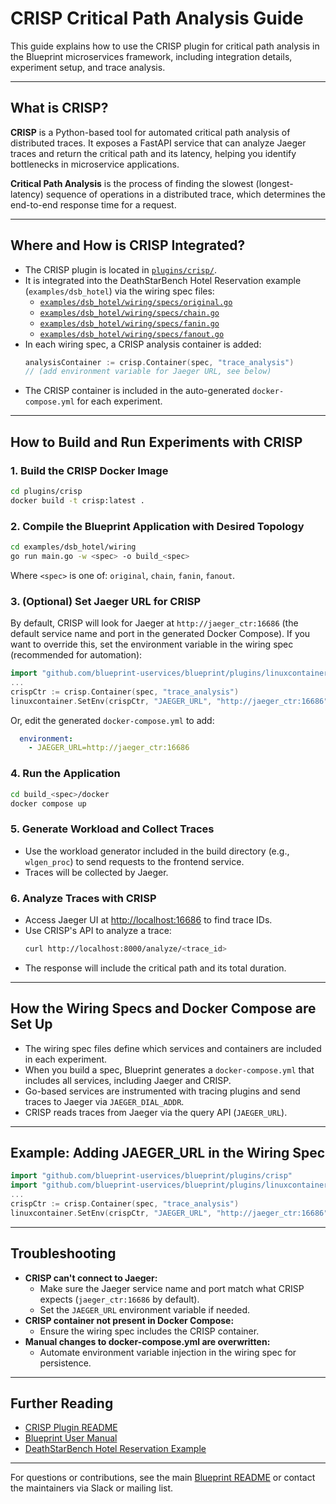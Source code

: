 # CRISP Critical Path Analysis Guide

This guide explains how to use the CRISP plugin for critical path analysis in the Blueprint microservices framework, including integration details, experiment setup, and trace analysis.

---

## What is CRISP?

**CRISP** is a Python-based tool for automated critical path analysis of distributed traces. It exposes a FastAPI service that can analyze Jaeger traces and return the critical path and its latency, helping you identify bottlenecks in microservice applications.

**Critical Path Analysis** is the process of finding the slowest (longest-latency) sequence of operations in a distributed trace, which determines the end-to-end response time for a request.

---

## Where and How is CRISP Integrated?

- The CRISP plugin is located in [`plugins/crisp/`](plugins/crisp/).
- It is integrated into the DeathStarBench Hotel Reservation example (`examples/dsb_hotel`) via the wiring spec files:
  - [`examples/dsb_hotel/wiring/specs/original.go`](examples/dsb_hotel/wiring/specs/original.go)
  - [`examples/dsb_hotel/wiring/specs/chain.go`](examples/dsb_hotel/wiring/specs/chain.go)
  - [`examples/dsb_hotel/wiring/specs/fanin.go`](examples/dsb_hotel/wiring/specs/fanin.go)
  - [`examples/dsb_hotel/wiring/specs/fanout.go`](examples/dsb_hotel/wiring/specs/fanout.go)
- In each wiring spec, a CRISP analysis container is added:
  ```go
  analysisContainer := crisp.Container(spec, "trace_analysis")
  // (add environment variable for Jaeger URL, see below)
  ```
- The CRISP container is included in the auto-generated `docker-compose.yml` for each experiment.

---

## How to Build and Run Experiments with CRISP

### 1. Build the CRISP Docker Image

```sh
cd plugins/crisp
docker build -t crisp:latest .
```

### 2. Compile the Blueprint Application with Desired Topology

```sh
cd examples/dsb_hotel/wiring
go run main.go -w <spec> -o build_<spec>
```
Where `<spec>` is one of: `original`, `chain`, `fanin`, `fanout`.

### 3. (Optional) Set Jaeger URL for CRISP

By default, CRISP will look for Jaeger at `http://jaeger_ctr:16686` (the default service name and port in the generated Docker Compose). If you want to override this, set the environment variable in the wiring spec (recommended for automation):

```go
import "github.com/blueprint-uservices/blueprint/plugins/linuxcontainer"
...
crispCtr := crisp.Container(spec, "trace_analysis")
linuxcontainer.SetEnv(crispCtr, "JAEGER_URL", "http://jaeger_ctr:16686")
```

Or, edit the generated `docker-compose.yml` to add:
```yaml
  environment:
    - JAEGER_URL=http://jaeger_ctr:16686
```

### 4. Run the Application

```sh
cd build_<spec>/docker
docker compose up
```

### 5. Generate Workload and Collect Traces

- Use the workload generator included in the build directory (e.g., `wlgen_proc`) to send requests to the frontend service.
- Traces will be collected by Jaeger.

### 6. Analyze Traces with CRISP

- Access Jaeger UI at [http://localhost:16686](http://localhost:16686) to find trace IDs.
- Use CRISP's API to analyze a trace:
  ```sh
  curl http://localhost:8000/analyze/<trace_id>
  ```
- The response will include the critical path and its total duration.

---

## How the Wiring Specs and Docker Compose are Set Up

- The wiring spec files define which services and containers are included in each experiment.
- When you build a spec, Blueprint generates a `docker-compose.yml` that includes all services, including Jaeger and CRISP.
- Go-based services are instrumented with tracing plugins and send traces to Jaeger via `JAEGER_DIAL_ADDR`.
- CRISP reads traces from Jaeger via the query API (`JAEGER_URL`).

---

## Example: Adding JAEGER_URL in the Wiring Spec

```go
import "github.com/blueprint-uservices/blueprint/plugins/crisp"
import "github.com/blueprint-uservices/blueprint/plugins/linuxcontainer"
...
crispCtr := crisp.Container(spec, "trace_analysis")
linuxcontainer.SetEnv(crispCtr, "JAEGER_URL", "http://jaeger_ctr:16686")
```

---

## Troubleshooting

- **CRISP can't connect to Jaeger:**
  - Make sure the Jaeger service name and port match what CRISP expects (`jaeger_ctr:16686` by default).
  - Set the `JAEGER_URL` environment variable if needed.
- **CRISP container not present in Docker Compose:**
  - Ensure the wiring spec includes the CRISP container.
- **Manual changes to docker-compose.yml are overwritten:**
  - Automate environment variable injection in the wiring spec for persistence.

---

## Further Reading

- [CRISP Plugin README](plugins/crisp/README.md)
- [Blueprint User Manual](docs/manual)
- [DeathStarBench Hotel Reservation Example](examples/dsb_hotel/README.md)

---

For questions or contributions, see the main [Blueprint README](README.md) or contact the maintainers via Slack or mailing list. 